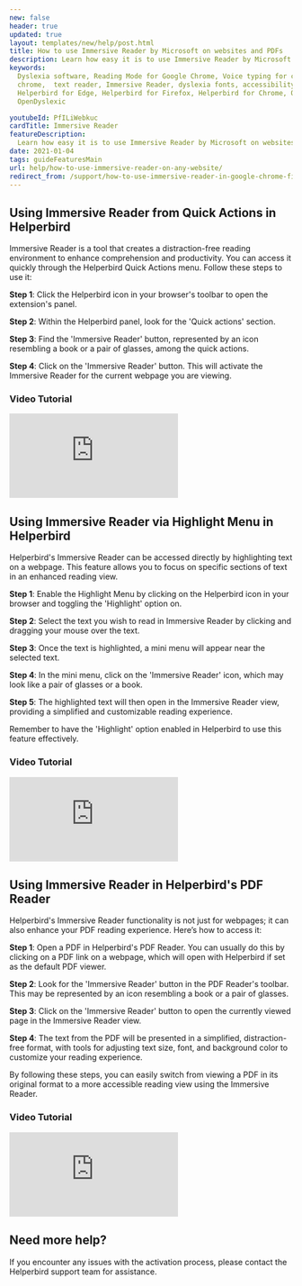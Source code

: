 ```yaml
---
new: false
header: true
updated: true
layout: templates/new/help/post.html
title: How to use Immersive Reader by Microsoft on websites and PDFs
description: Learn how easy it is to use Immersive Reader by Microsoft on websites and PDFs
keywords:
  Dyslexia software, Reading Mode for Google Chrome, Voice typing for chrome, Text to speech for
  chrome,  text reader, Immersive Reader, dyslexia fonts, accessibility software, dyslexia software,
  Helperbird for Edge, Helperbird for Firefox, Helperbird for Chrome, Opendyslexic for Chrome,
  OpenDyslexic

youtubeId: PfILiWebkuc
cardTitle: Immersive Reader
featureDescription:
  Learn how easy it is to use Immersive Reader by Microsoft on websites and PDFs
date: 2021-01-04
tags: guideFeaturesMain
url: help/how-to-use-immersive-reader-on-any-website/
redirect_from: /support/how-to-use-immersive-reader-in-google-chrome-firefox-edge/
---
```


## Using Immersive Reader from Quick Actions in Helperbird

Immersive Reader is a tool that creates a distraction-free reading environment to enhance comprehension and productivity. You can access it quickly through the Helperbird Quick Actions menu. Follow these steps to use it:

**Step 1**: Click the Helperbird icon in your browser's toolbar to open the extension's panel.

**Step 2**: Within the Helperbird panel, look for the 'Quick actions' section.

**Step 3**: Find the 'Immersive Reader' button, represented by an icon resembling a book or a pair of glasses, among the quick actions.

**Step 4**: Click on the 'Immersive Reader' button. This will activate the Immersive Reader for the current webpage you are viewing.


### Video Tutorial

<div class="aspect-w-16 aspect-h-9 mt-12 mb-12">
<iframe   id="videos" src="https://www.youtube-nocookie.com/embed/7rbdH9MIWMM" title="YouTube video player" frameborder="0" allow="accelerometer; autoplay; clipboard-write; encrypted-media; gyroscope; picture-in-picture; web-share" allowfullscreen></iframe>
</div>

## Using Immersive Reader via Highlight Menu in Helperbird

Helperbird's Immersive Reader can be accessed directly by highlighting text on a webpage. This feature allows you to focus on specific sections of text in an enhanced reading view.

**Step 1**: Enable the Highlight Menu by clicking on the Helperbird icon in your browser and toggling the 'Highlight' option on.

**Step 2**: Select the text you wish to read in Immersive Reader by clicking and dragging your mouse over the text.

**Step 3**: Once the text is highlighted, a mini menu will appear near the selected text.

**Step 4**: In the mini menu, click on the 'Immersive Reader' icon, which may look like a pair of glasses or a book.

**Step 5**: The highlighted text will then open in the Immersive Reader view, providing a simplified and customizable reading experience.

Remember to have the 'Highlight' option enabled in Helperbird to use this feature effectively.

### Video Tutorial


<div class="aspect-w-16 aspect-h-9 mt-12 mb-12">
<iframe   id="videos" src="https://www.youtube-nocookie.com/embed/7rbdH9MIWMM" title="YouTube video player" frameborder="0" allow="accelerometer; autoplay; clipboard-write; encrypted-media; gyroscope; picture-in-picture; web-share" allowfullscreen></iframe>
</div>


## Using Immersive Reader in Helperbird's PDF Reader

Helperbird's Immersive Reader functionality is not just for webpages; it can also enhance your PDF reading experience. Here’s how to access it:

**Step 1**: Open a PDF in Helperbird's PDF Reader. You can usually do this by clicking on a PDF link on a webpage, which will open with Helperbird if set as the default PDF viewer.

**Step 2**: Look for the 'Immersive Reader' button in the PDF Reader's toolbar. This may be represented by an icon resembling a book or a pair of glasses.

**Step 3**: Click on the 'Immersive Reader' button to open the currently viewed page in the Immersive Reader view.

**Step 4**: The text from the PDF will be presented in a simplified, distraction-free format, with tools for adjusting text size, font, and background color to customize your reading experience.

By following these steps, you can easily switch from viewing a PDF in its original format to a more accessible reading view using the Immersive Reader.


### Video Tutorial

<div class="aspect-w-16 aspect-h-9 mt-12 mb-12">
<iframe   id="videos" src="https://www.youtube-nocookie.com/embed/7rbdH9MIWMM" title="YouTube video player" frameborder="0" allow="accelerometer; autoplay; clipboard-write; encrypted-media; gyroscope; picture-in-picture; web-share" allowfullscreen></iframe>
</div>



## Need more help?

If you encounter any issues with the activation process, please contact the Helperbird support team for assistance.


